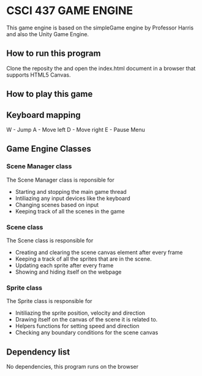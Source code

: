 # CSCI 437 GAME ENGINE

This game engine is based on the simpleGame engine by Professor Harris and also the Unity Game Engine.

## How to run this program

Clone the reposity the and open the index.html document in a browser that supports HTML5 Canvas.

## How to play this game

## Keyboard mapping

W - Jump
A - Move left
D - Move right
E - Pause Menu

## Game Engine Classes

### Scene Manager class

The Scene Manager class is reponsible for

- Starting and stopping the main game thread
- Intiliazing any input devices like the keyboard
- Changing scenes based on input
- Keeping track of all the scenes in the game

### Scene class

The Scene class is responsible for

- Creating and clearing the scene canvas element after every frame
- Keeping a track of all the sprites that are in the scene.
- Updating each sprite after every frame
- Showing and hiding itself on the webpage

### Sprite class

The Sprite class is responsible for

- Initiliazing the sprite position, velocity and direction
- Drawing itself on the canvas of the scene it is related to.
- Helpers functions for setting speed and direction
- Checking any boundary conditions for the scene canvas

## Dependency list

No dependencies, this program runs on the browser

